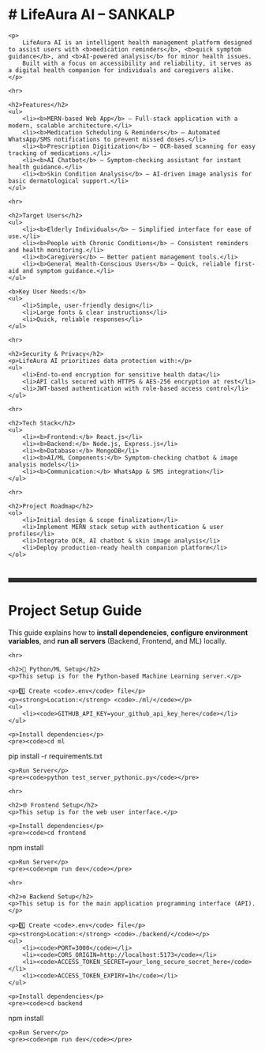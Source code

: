 <div id="project-overview">
    <h1># LifeAura AI – SANKALP</h1>

    <p>
        LifeAura AI is an intelligent health management platform designed to assist users with <b>medication reminders</b>, <b>quick symptom guidance</b>, and <b>AI-powered analysis</b> for minor health issues. 
        Built with a focus on accessibility and reliability, it serves as a digital health companion for individuals and caregivers alike.
    </p>

    <hr>

    <h2>Features</h2>
    <ul>
        <li><b>MERN-based Web App</b> – Full-stack application with a modern, scalable architecture.</li>
        <li><b>Medication Scheduling & Reminders</b> – Automated WhatsApp/SMS notifications to prevent missed doses.</li>
        <li><b>Prescription Digitization</b> – OCR-based scanning for easy tracking of medications.</li>
        <li><b>AI Chatbot</b> – Symptom-checking assistant for instant health guidance.</li>
        <li><b>Skin Condition Analysis</b> – AI-driven image analysis for basic dermatological support.</li>
    </ul>

    <hr>

    <h2>Target Users</h2>
    <ul>
        <li><b>Elderly Individuals</b> – Simplified interface for ease of use.</li>
        <li><b>People with Chronic Conditions</b> – Consistent reminders and health monitoring.</li>
        <li><b>Caregivers</b> – Better patient management tools.</li>
        <li><b>General Health-Conscious Users</b> – Quick, reliable first-aid and symptom guidance.</li>
    </ul>

    <b>Key User Needs:</b>
    <ul>
        <li>Simple, user-friendly design</li>
        <li>Large fonts & clear instructions</li>
        <li>Quick, reliable responses</li>
    </ul>

    <hr>

    <h2>Security & Privacy</h2>
    <p>LifeAura AI prioritizes data protection with:</p>
    <ul>
        <li>End-to-end encryption for sensitive health data</li>
        <li>API calls secured with HTTPS & AES-256 encryption at rest</li>
        <li>JWT-based authentication with role-based access control</li>
    </ul>

    <hr>

    <h2>Tech Stack</h2>
    <ul>
        <li><b>Frontend:</b> React.js</li>
        <li><b>Backend:</b> Node.js, Express.js</li>
        <li><b>Database:</b> MongoDB</li>
        <li><b>AI/ML Components:</b> Symptom-checking chatbot & image analysis models</li>
        <li><b>Communication:</b> WhatsApp & SMS integration</li>
    </ul>

    <hr>

    <h2>Project Roadmap</h2>
    <ol>
        <li>Initial design & scope finalization</li>
        <li>Implement MERN stack setup with authentication & user profiles</li>
        <li>Integrate OCR, AI chatbot & skin image analysis</li>
        <li>Deploy production-ready health companion platform</li>
    </ol>
</div>

<hr style="border: 4px solid #333; margin: 40px 0;">
<div id="project-setup-guide">
    <h1>Project Setup Guide</h1>
    <p>
        This guide explains how to <strong>install dependencies</strong>, <strong>configure environment variables</strong>, and <strong>run all servers</strong> (Backend, Frontend, and ML) locally.
    </p>

    <hr>

    <h2>🐍 Python/ML Setup</h2>
    <p>This setup is for the Python-based Machine Learning server.</p>

    <p>1️⃣ Create <code>.env</code> file</p>
    <p><strong>Location:</strong> <code>./ml/</code></p>
    <ul>
        <li><code>GITHUB_API_KEY=your_github_api_key_here</code></li>
    </ul>

    <p>Install dependencies</p>
    <pre><code>cd ml
pip install -r requirements.txt</code></pre>

    <p>Run Server</p>
    <pre><code>python test_server_pythonic.py</code></pre>

    <hr>

    <h2>🌐 Frontend Setup</h2>
    <p>This setup is for the web user interface.</p>

    <p>Install dependencies</p>
    <pre><code>cd frontend
npm install</code></pre>

    <p>Run Server</p>
    <pre><code>npm run dev</code></pre>

    <hr>

    <h2>⚙️ Backend Setup</h2>
    <p>This setup is for the main application programming interface (API).</p>

    <p>1️⃣ Create <code>.env</code> file</p>
    <p><strong>Location:</strong> <code>./backend/</code></p>
    <ul>
        <li><code>PORT=3000</code></li>
        <li><code>CORS_ORIGIN=http://localhost:5173</code></li>
        <li><code>ACCESS_TOKEN_SECRET=your_long_secure_secret_here</code></li>
        <li><code>ACCESS_TOKEN_EXPIRY=1h</code></li>
    </ul>

    <p>Install dependencies</p>
    <pre><code>cd backend
npm install</code></pre>

    <p>Run Server</p>
    <pre><code>npm run dev</code></pre>
</div>